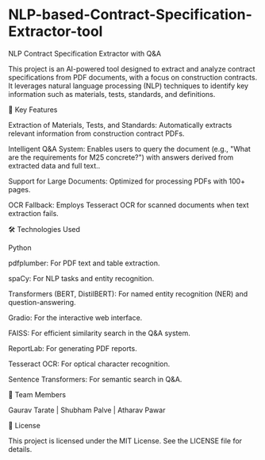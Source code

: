 # NLP-based-Contract-Specification-Extractor-tool

NLP Contract Specification Extractor with Q&A

This project is an AI-powered tool designed to extract and analyze contract specifications from PDF documents, with a focus on construction contracts. It leverages natural language processing (NLP) techniques to identify key information such as materials, tests, standards, and definitions. 

🌟 Key Features

Extraction of Materials, Tests, and Standards: Automatically extracts relevant information from construction contract PDFs.

Intelligent Q&A System: Enables users to query the document (e.g., "What are the requirements for M25 concrete?") with answers derived from extracted data and full text..

Support for Large Documents: Optimized for processing PDFs with 100+ pages.

OCR Fallback: Employs Tesseract OCR for scanned documents when text extraction fails.


🛠️ Technologies Used

Python

pdfplumber: For PDF text and table extraction.

spaCy: For NLP tasks and entity recognition.

Transformers (BERT, DistilBERT): For named entity recognition (NER) and question-answering.

Gradio: For the interactive web interface.

FAISS: For efficient similarity search in the Q&A system.

ReportLab: For generating PDF reports.

Tesseract OCR: For optical character recognition.

Sentence Transformers: For semantic search in Q&A.


👥 Team Members

Gaurav Tarate | Shubham Palve | Atharav Pawar


📄 License

This project is licensed under the MIT License. See the LICENSE file for details.
